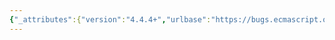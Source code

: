```yaml
---
{"_attributes":{"version":"4.4.4+","urlbase":"https://bugs.ecmascript.org/","maintainer":"dherman@mozilla.com"},"bug":{"bug_id":4356,"creation_ts":"2015-05-07 06:47:00 -0700","short_desc":"Iteration statements return undefined instead of empty","delta_ts":"2015-05-07 09:05:40 -0700","product":"Draft for 6th Edition","component":"normative change from ES5.x","version":"Rev 38: April 14, 2015 Final Draft","rep_platform":"All","op_sys":"All","bug_status":"RESOLVED","resolution":"INVALID","priority":"Normal","bug_severity":"major","everconfirmed":true,"reporter":"manish.tripathi.777","assigned_to":{"uid":"allen","name":"Allen Wirfs-Brock"},"cc":"andrebargull","long_desc":[{"commentid":14384,"comment_count":0,"who":"manish.tripathi.777","bug_when":"2015-05-07 06:47:45 -0700","thetext":"All iteration statements and if statement return \"undefined\" value when their body is not evaluated, which is not consistent with ES5.1, example:\n\n1; while (false) ;\n\nshould evaluate to 1 according to ES5.1, but according to current specification of ES6 will evaluate to \"undefined\".\n\nThe is caused by initializing V to \"undefined\" in ES6 versus \"empty\" in ES5.1, for example see ES6 final draft (http://wiki.ecmascript.org/lib/exe/fetch.php?id=harmony%3Aspecification_drafts&cache=cache&media=harmony:ecma-262_6th_edition_final_draft_-04-14-15-markup.pdf) - 13.7.3.6, item 1 - Let V=undefined\nbut in ES5.1 final draft (http://www.ecma-international.org/publications/files/ECMA-ST/Ecma-262.pdf) - 12.6.1, item 1 - Let V=empty"},{"commentid":14388,"comment_count":1,"who":{"uid":"andrebargull","name":"André Bargull"},"bug_when":"2015-05-07 07:23:43 -0700","thetext":"This is an intentional change from ES5 based on the completion reform proposal: http://wiki.ecmascript.org/doku.php?id=harmony:completion_reform"}]}}
---
```

